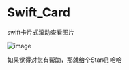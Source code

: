 # Swift_Card
swift卡片式滚动查看图片

 ![image](https://github.com/1165116800/Swift_Card/blob/master/Card_hjw/demo.png)
 
 如果觉得对您有帮助，那就给个Star吧  哈哈
